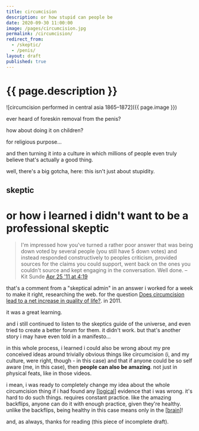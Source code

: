 ```yaml
---
title: circumcision
description: or how stupid can people be
date: 2020-09-30 11:00:00
image: /pages/circumcision.jpg
permalink: /circumcision/
redirect_from:
  - /skeptic/
  - /penis/
layout: draft
published: true
---
```


# {{ page.description }}

![circumcision performed in central asia 1865–1872]({{ page.image }})

ever heard of foreskin removal from the penis?

how about doing it on children?

for religious purpose...

and then turning it into a culture in which millions of people even truly believe that's actually a good thing.

well, there's a big gotcha, here: this isn't just about stupidity.

## skeptic

# or how i learned i didn't want to be a professional skeptic

> I'm impressed how you've turned a rather poor answer that was being down voted by several people (you still have 5 down votes) and instead responded constructively to peoples criticism, provided sources for the claims you could support, went back on the ones you couldn't source and kept engaging in the conversation. Well done. – Kit Sunde [Apr 25 '11 at 4:19](https://skeptics.stackexchange.com/a/1378/1125)

that's a comment from a "skeptical admin" in an answer i worked for a week to make it right, researching the web. for the question [Does circumcision lead to a net increase in quality of life?](https://skeptics.stackexchange.com/questions/1367/does-circumcision-lead-to-a-net-increase-in-quality-of-life#). in 2011.

it was a great learning.

and i still continued to listen to the skeptics guide of the universe, and even tried to create a better forum for them. it didn't work. but that's another story i may have even told in a manifesto...

in this whole process, i learned i could also be wrong about my pre conceived ideas around trivially obvious things like circumcision (i, and my culture, were right, though - in this case) and that if anyone could be so self aware (me, in this case), then **people can also be amazing**. not just in physical feats, like in those videos.

i mean, i was ready to completely change my idea about the whole circumcision thing if i had found any [[logical](/logic)] evidence that i was wrong. it's hard to do such things. requires constant practice. like the amazing backflips, anyone can do it with enough practice, given they're healthy. unlike the backflips, being healthy in this case means only in the [[brain](/brain)]!

and, as always, thanks for reading (this piece of incomplete draft).
